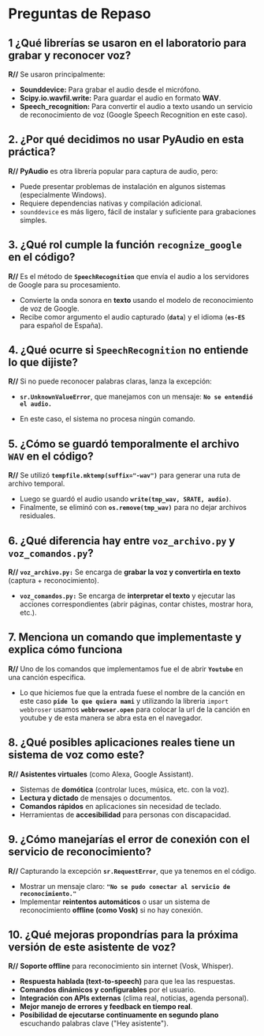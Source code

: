# Preguntas de Repaso

## 1 ¿Qué librerías se usaron en el laboratorio para grabar y reconocer voz?

**R//** Se usaron principalmente:

* **Sounddevice:** Para grabar el audio desde el micrófono.
* **Scipy.io.wavfil.write:** Para guardar el audio en formato **WAV**.
* **Speech_recognition:** Para convertir el audio a texto usando un servicio de reconocimiento de voz (Google Speech Recognition en este caso).

## 2. ¿Por qué decidimos no usar PyAudio en esta práctica?

**R//** **PyAudio** es otra librería popular para captura de audio, pero:

* Puede presentar problemas de instalación en algunos sistemas (especialmente Windows).
* Requiere dependencias nativas y compilación adicional.
* `sounddevice` es más ligero, fácil de instalar y suficiente para grabaciones simples.

## 3. ¿Qué rol cumple la función `recognize_google` en el código?

**R//** Es el método de **`SpeechRecognition`** que envía el audio a los servidores de Google para su procesamiento.

* Convierte la onda sonora en **texto** usando el modelo de reconocimiento de voz de Google.
* Recibe comor argumento el audio capturado (**`data`**) y el idioma (**`es-ES`** para español de España).

## 4. ¿Qué ocurre si `SpeechRecognition` no entiende lo que dijiste?

**R//** Si no puede reconocer palabras claras, lanza la excepción:

* **`sr.UnknownValueError`**, que manejamos con un mensaje: **`No se entendió el audio.`**

* En este caso, el sistema no procesa ningún comando.

## 5. ¿Cómo se guardó temporalmente el archivo `WAV` en el código?

**R//** Se utilizó **`tempfile.mktemp(suffix="-wav")`** para generar una ruta de archivo temporal.

* Luego se guardó el audio usando **`write(tmp_wav, SRATE, audio)`**.
* Finalmente, se eliminó con **`os.remove(tmp_wav)`** para no dejar archivos residuales.

## 6. ¿Qué diferencia hay entre `voz_archivo.py` y `voz_comandos.py`?

**R//** **`voz_archivo.py:`** Se encarga de **grabar la voz y convertirla en texto** (captura + reconocimiento).

* **`voz_comandos.py:`** Se encarga de **interpretar el texto** y ejecutar las acciones correspondientes (abrir páginas, contar chistes, mostrar hora, etc.).

## 7. Menciona un comando que implementaste y explica cómo funciona

**R//** Uno de los comandos que implementamos fue el de abrir **`Youtube`** en una canción especifica.

* Lo que hiciemos fue que la entrada fuese el nombre de la canción en este caso **`pide lo que quiera mami`** y utilizando la libreria `import webbroser` usamos **`webbrowser.open`** para colocar la url de la canción en youtube y de esta manera se abra esta en el navegador.

## 8. ¿Qué posibles aplicaciones reales tiene un sistema de voz como este?

**R//** **Asistentes virtuales** (como Alexa, Google Assistant).

* Sistemas de **domótica** (controlar luces, música, etc. con la voz).
* **Lectura y dictado** de mensajes o documentos.
* **Comandos rápidos** en aplicaciones sin necesidad de teclado.
* Herramientas de **accesibilidad** para personas con discapacidad.

## 9. ¿Cómo manejarías el error de conexión con el servicio de reconocimiento?

**R//** Capturando la excepción **`sr.RequestError`**, que ya tenemos en el código.

* Mostrar un mensaje claro: **`"No se pudo conectar al servicio de reconocimiento."`**
* Implementar **reintentos automáticos** o usar un sistema de reconocimiento **offline (como Vosk)** si no hay conexión.

## 10. ¿Qué mejoras propondrías para la próxima versión de este asistente de voz?

**R//** **Soporte offline** para reconocimiento sin internet (Vosk, Whisper).

* **Respuesta hablada (text-to-speech)** para que lea las respuestas.
* **Comandos dinámicos y configurables** por el usuario.
* **Integración con APIs externas** (clima real, noticias, agenda personal).
* **Mejor manejo de errores y feedback en tiempo real**.
* **Posibilidad de ejecutarse continuamente en segundo plano** escuchando palabras clave ("Hey asistente").
